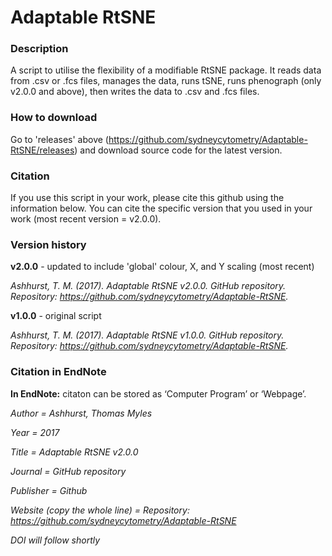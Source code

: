 # Adaptable RtSNE
### Description ###
A script to utilise the flexibility of a modifiable RtSNE package. It reads data from .csv or .fcs files, manages the data, runs tSNE, runs phenograph (only v2.0.0 and above), then writes the data to .csv and .fcs files.

### How to download ###
Go to 'releases' above (https://github.com/sydneycytometry/Adaptable-RtSNE/releases) and download source code for the latest version. 

### Citation ###
If you use this script in your work, please cite this github using the information below. You can cite the specific version that you used in your work (most recent version = v2.0.0).


### Version history ###

**v2.0.0** - updated to include 'global' colour, X, and Y scaling (most recent)

*Ashhurst, T. M. (2017). Adaptable RtSNE v2.0.0. GitHub repository. Repository: https://github.com/sydneycytometry/Adaptable-RtSNE.*

**v1.0.0** - original script

*Ashhurst, T. M. (2017). Adaptable RtSNE v1.0.0. GitHub repository. Repository: https://github.com/sydneycytometry/Adaptable-RtSNE.*


### Citation in EndNote ###


**In EndNote:** citaton can be stored as ‘Computer Program’ or ‘Webpage’.

*Author =					                Ashhurst, Thomas Myles*

*Year =						                2017*

*Title =						              Adaptable RtSNE v2.0.0*

*Journal = 				                GitHub repository*

*Publisher = 			                Github*

*Website (copy the whole line) = 	Repository: https://github.com/sydneycytometry/Adaptable-RtSNE*

*DOI will follow shortly*
